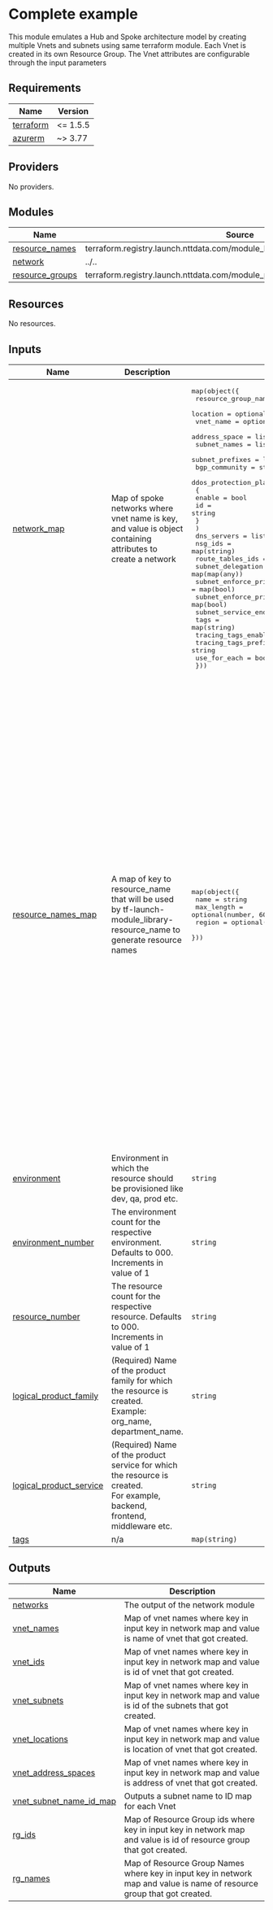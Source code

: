 # Complete example
 This module emulates a Hub and Spoke architecture model by creating multiple Vnets and subnets using same terraform module. Each Vnet is created in its own Resource Group. The Vnet attributes are configurable through the input parameters

<!-- BEGINNING OF PRE-COMMIT-TERRAFORM DOCS HOOK -->
## Requirements

| Name | Version |
|------|---------|
| <a name="requirement_terraform"></a> [terraform](#requirement\_terraform) | <= 1.5.5 |
| <a name="requirement_azurerm"></a> [azurerm](#requirement\_azurerm) | ~> 3.77 |

## Providers

No providers.

## Modules

| Name | Source | Version |
|------|--------|---------|
| <a name="module_resource_names"></a> [resource\_names](#module\_resource\_names) | terraform.registry.launch.nttdata.com/module_library/resource_name/launch | ~> 1.0 |
| <a name="module_network"></a> [network](#module\_network) | ../.. | n/a |
| <a name="module_resource_groups"></a> [resource\_groups](#module\_resource\_groups) | terraform.registry.launch.nttdata.com/module_primitive/resource_group/azurerm | ~> 1.0 |

## Resources

No resources.

## Inputs

| Name | Description | Type | Default | Required |
|------|-------------|------|---------|:--------:|
| <a name="input_network_map"></a> [network\_map](#input\_network\_map) | Map of spoke networks where vnet name is key, and value is object containing attributes to create a network | <pre>map(object({<br>    resource_group_name = optional(string)<br>    location            = optional(string)<br>    vnet_name           = optional(string)<br>    address_space       = list(string)<br>    subnet_names        = list(string)<br>    subnet_prefixes     = list(string)<br>    bgp_community       = string<br>    ddos_protection_plan = object(<br>      {<br>        enable = bool<br>        id     = string<br>      }<br>    )<br>    dns_servers                                           = list(string)<br>    nsg_ids                                               = map(string)<br>    route_tables_ids                                      = map(string)<br>    subnet_delegation                                     = map(map(any))<br>    subnet_enforce_private_link_endpoint_network_policies = map(bool)<br>    subnet_enforce_private_link_service_network_policies  = map(bool)<br>    subnet_service_endpoints                              = map(list(string))<br>    tags                                                  = map(string)<br>    tracing_tags_enabled                                  = bool<br>    tracing_tags_prefix                                   = string<br>    use_for_each                                          = bool<br>  }))</pre> | n/a | yes |
| <a name="input_resource_names_map"></a> [resource\_names\_map](#input\_resource\_names\_map) | A map of key to resource\_name that will be used by tf-launch-module\_library-resource\_name to generate resource names | <pre>map(object({<br>    name       = string<br>    max_length = optional(number, 60)<br>    region     = optional(string, "eastus2")<br>  }))</pre> | <pre>{<br>  "hub_sbnt": {<br>    "max_length": 80,<br>    "name": "hubsbnt",<br>    "region": "eastus"<br>  },<br>  "hub_vnet": {<br>    "max_length": 80,<br>    "name": "hubvnet",<br>    "region": "eastus"<br>  },<br>  "resource_group_hub": {<br>    "max_length": 80,<br>    "name": "rg",<br>    "region": "eastus"<br>  },<br>  "resource_group_spoke1": {<br>    "max_length": 80,<br>    "name": "rg",<br>    "region": "eastus2"<br>  },<br>  "resource_group_spoke2": {<br>    "max_length": 80,<br>    "name": "rg",<br>    "region": "southindia"<br>  },<br>  "spoke1_sbnt": {<br>    "max_length": 80,<br>    "name": "spokesbnt",<br>    "region": "eastus2"<br>  },<br>  "spoke1_vnet": {<br>    "max_length": 80,<br>    "name": "spokevnet",<br>    "region": "eastus2"<br>  },<br>  "spoke2_sbnt": {<br>    "max_length": 80,<br>    "name": "spokesbnt",<br>    "region": "southindia"<br>  },<br>  "spoke2_vnet": {<br>    "max_length": 80,<br>    "name": "spokevnet",<br>    "region": "southindia"<br>  }<br>}</pre> | no |
| <a name="input_environment"></a> [environment](#input\_environment) | Environment in which the resource should be provisioned like dev, qa, prod etc. | `string` | `"dev"` | no |
| <a name="input_environment_number"></a> [environment\_number](#input\_environment\_number) | The environment count for the respective environment. Defaults to 000. Increments in value of 1 | `string` | `"001"` | no |
| <a name="input_resource_number"></a> [resource\_number](#input\_resource\_number) | The resource count for the respective resource. Defaults to 000. Increments in value of 1 | `string` | `"001"` | no |
| <a name="input_logical_product_family"></a> [logical\_product\_family](#input\_logical\_product\_family) | (Required) Name of the product family for which the resource is created.<br>    Example: org\_name, department\_name. | `string` | `"launch"` | no |
| <a name="input_logical_product_service"></a> [logical\_product\_service](#input\_logical\_product\_service) | (Required) Name of the product service for which the resource is created.<br>    For example, backend, frontend, middleware etc. | `string` | `"network"` | no |
| <a name="input_tags"></a> [tags](#input\_tags) | n/a | `map(string)` | `{}` | no |

## Outputs

| Name | Description |
|------|-------------|
| <a name="output_networks"></a> [networks](#output\_networks) | The output of the network module |
| <a name="output_vnet_names"></a> [vnet\_names](#output\_vnet\_names) | Map of vnet names where key in input key in network map and value is name of vnet that got created. |
| <a name="output_vnet_ids"></a> [vnet\_ids](#output\_vnet\_ids) | Map of vnet names where key in input key in network map and value is id of vnet that got created. |
| <a name="output_vnet_subnets"></a> [vnet\_subnets](#output\_vnet\_subnets) | Map of vnet names where key in input key in network map and value is id of the subnets that got created. |
| <a name="output_vnet_locations"></a> [vnet\_locations](#output\_vnet\_locations) | Map of vnet names where key in input key in network map and value is location of vnet that got created. |
| <a name="output_vnet_address_spaces"></a> [vnet\_address\_spaces](#output\_vnet\_address\_spaces) | Map of vnet names where key in input key in network map and value is address of vnet that got created. |
| <a name="output_vnet_subnet_name_id_map"></a> [vnet\_subnet\_name\_id\_map](#output\_vnet\_subnet\_name\_id\_map) | Outputs a subnet name to ID map for each Vnet |
| <a name="output_rg_ids"></a> [rg\_ids](#output\_rg\_ids) | Map of Resource Group ids where key in input key in network map and value is id of resource group that got created. |
| <a name="output_rg_names"></a> [rg\_names](#output\_rg\_names) | Map of Resource Group Names where key in input key in network map and value is name of resource group that got created. |
<!-- END OF PRE-COMMIT-TERRAFORM DOCS HOOK -->
